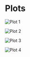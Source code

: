 # Plots

![Plot 1](https://cdn.discordapp.com/attachments/837925621099266089/1344359476882313256/image.png?ex=67c09fd4&is=67bf4e54&hm=df964e2e9453d451a2bb7616a37c15ba80c4dcd1515b0b6c859e5a7137096d2d&)

![Plot 2](https://cdn.discordapp.com/attachments/837925621099266089/1344359526928744478/image.png?ex=67c09fe0&is=67bf4e60&hm=8edbb8af0a8d4deb7d2e3a839ac0c865153a87b50f9dce29d0db3bfc29cd74ff&)

![Plot 3](https://cdn.discordapp.com/attachments/837925621099266089/1344359577336021075/image.png?ex=67c09fec&is=67bf4e6c&hm=164acacf700ec38954a285f1e4463a50ba938c991e0b0fee07231cde0c5fabdf&)

![Plot 4](https://cdn.discordapp.com/attachments/837925621099266089/1344359633824907337/image.png?ex=67c09ff9&is=67bf4e79&hm=8902ed989d548e6b8245f137235904ce7d5967a6ee23b6d1dda787f497b04599&)

